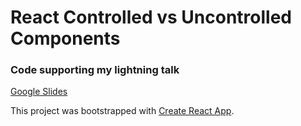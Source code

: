 # React Controlled vs Uncontrolled Components

### Code supporting my lightning talk
[Google Slides](https://docs.google.com/presentation/d/12CeaPbAXE8-rwqHd_2Q_02Ql_KpbMRBvL2QX--Ckc4k/edit?usp=sharing)

This project was bootstrapped with [Create React App](https://github.com/facebook/create-react-app).
